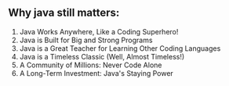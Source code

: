 ## Why java still matters:

1. Java Works Anywhere, Like a Coding Superhero!
2. Java is Built for Big and Strong Programs
3. Java is a Great Teacher for Learning Other Coding Languages
4. Java is a Timeless Classic (Well, Almost Timeless!)
5. A Community of Millions: Never Code Alone
6. A Long-Term Investment: Java's Staying Power
